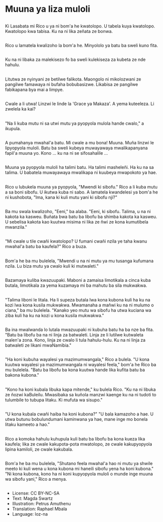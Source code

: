 # Muuna ya liza muloli

##
Ki Lasabata mi Rico u ya ni bom'a he kwatolopo. U tabela kuya kwatolopo. Kwatolopo kwa tabisa. Ku na ni lika zeñata ze bonwa.

##
Rico u lamatela kwalizoho la bom'a he. Minyololo ya batu ba sweli kuno fita.

##
Ku na ni libaka za malekisezo fo ba sweli kulekiseza za kubeta ze nde hahulu.

##
Litutwa ze nyinyani ze betilwe falikota. Maongolo ni mikolozwani ze pangilwe famawaya ni bufaha bobubasizwe. Likabisa ze pangilwe fabikapana bya mai a limpye.

##
Cwale a li utwa! Linzwi le linde la 'Grace ya Makaza'. A yema kuteeleza. Li zwelela ka kai?

##
"Na li kuba mutu ni sa utwi mutu ya pyopyola mulola hande cwalo," a ikupula.

##
A pumahanya mwahal'a batu. Mi cwale a mu bona! Muuna. Muña linzwi le lipyopyola muloli. Batu ba sweli kubeya muwayawaya mwalikapanyana fapil'a muuna yo. Kono … ku na ni se sifosahalile …

##
Muuna ya pyopyola muloli ha talimi batu. Ha talimi masheleñi. Ha ku na sa talima. U babatela muwayawaya mwalikapa ni kuubeya mwapokoto ya hae.

##
Rico u lubukela muuna ya pyopyola, "Mwendi ki sibofu." Rico a li kuba mutu a sa boni sibofu. U ikutwa kuba ni sabo. A lamatela kwandelesi ya bom'a he ni kushobota, "Ima, kana ki kuli mutu yani ki sibofu nji?"

##
Ba mu swala kwalizoho, "Eeni," ba alaba. "Eeni, ki sibofu. Talima, u na ni kakota ka kasweu. Buñata bwa batu ba libofu ba shimba kakota ka kasweu. U sebelisa kakota kao kuutwa misima ni lika ze ñwi ze kona kumutibela mwanzila."

##
"Mi cwale u tile cwañi kwatolopo? U fumani cwañi nzila ye taha kwanu mwahal'a batu ba kaufela?" Rico a buza.

##
Bom'a he ba mu bulelela, "Mwendi u na ni mutu ya mu tusanga kufumana nzila. Lu biza mutu ya cwalo kuli ki mutwaleti."

##
Bazamaya kuliba kwazuupaki. Maboni a zamaisa limotikala a cinca kuba butala, limotikala za yema kuzamaya mi ba mahutu ba sila mukwakwa.

##
"Talima liboni le litala. Ha li supeza butala lwa kona kubona kuli ha ku na kozi lwa kona kusila mukwakwa. Mwamanaha a mañwi ku na ni mulumo o ciana," ba mu bulelela. "Kanako yeo mutu wa sibofu ha utwa kuciana wa ziba kuli ha ku na kozi u kona kusila mukwakwa."

##
Ba ina mwalwanda lo lutala mwazuupaki ni kubuha batu ha ba nze ba fita. "Batu ba libofu ba na ni linja za batwaleti. Linja ze li lutilwe kutwaleta malen'a zona. Kono, linja ze cwalo li tula hahulu-hulu. Ku na ni linja za batwaleti ze likani mwaNamibia."

##
"Ha koni kubuha wayalesi ya mazimumwangala," Rico a bulela. "U kona kuutwa wayalesi ya mazimumwangala ni wayalesi feela," bom'a he Rico ba mu bulelela. "Batu ba libofu ba kona kuutwa hande lika kufita batu ba bakona kubona."

##
"Kono ha koni kubala libuka kapa mitende," ku bulela Rico. "Ku na ni libuka ze ñozwi kaBuleilu. Mwasibaka sa kuñola manzwi kaenge ku na ni tudoti to tulumbile to tubupa litaku. Ki mufuta wa sisupo."

##
"U kona kubala cwañi haiba ha koni kubona?" "U bala kamazoho a hae. U utwa butunu bobulundumani kaminwana ya hae, mane inge mo bonela litaku kameeto a hao."

##
Rico a komoka hahulu kuhupula kuli batu ba libofu ba kona kueza lika kaufela; lika ze cwale kakupota-pota mwatolopo, ze cwale kakupyopyola lipina kamiloli, ze cwale kakubala.

##
Bom'a he ba mu bulelela, "Shutano feela mwahal'a hao ni mutu ya shwile meeto ki kuli wena u kona kubona mi haneili sibofu yena ha koni kubona." "Ni kona kubona, kono ha ni koni kupyopyola muloli o munde inge muuna wa sibofu yani," Rico a menya.

##
* License: CC BY-NC-SA
* Text: Magda Swartz
* Illustration: Petrus Amuthenu
* Translation: Raphael Mbala
* Language: loz-na

